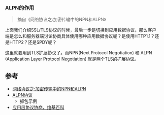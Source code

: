 ### ALPN的作用

> 摘自《网络协议之:加密传输中的NPN和ALPN》

上面我们介绍SSL/TLS协议的时候，最后一步是切换到应用数据协议，那么客户端是怎么和服务器端讨论协商具体使用哪种应用数据协议呢？是使用HTTP1.1？还是HTTP2？还是SPDY呢？

这里就要用到TLS扩展协议了。而NPN(Next Protocol Negotiation) 和 ALPN (Application Layer Protocol Negotiation) 就是两个TLS的扩展协议。

## 参考

- [网络协议之:加密传输中的NPN和ALPN](https://www.cnblogs.com/flydean/p/15419443.html)
- [ALPN协议](https://blog.csdn.net/laing92/article/details/104366381)
  - 抓包示例
- [应用层协议协商，维基百科](https://zh.m.wikipedia.org/zh-hans/%E5%BA%94%E7%94%A8%E5%B1%82%E5%8D%8F%E8%AE%AE%E5%8D%8F%E5%95%86)

